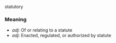 statutory
### Meaning
+ _adj_: Of or relating to a statute
+ _adj_: Enacted, regulated, or authorized by statute

